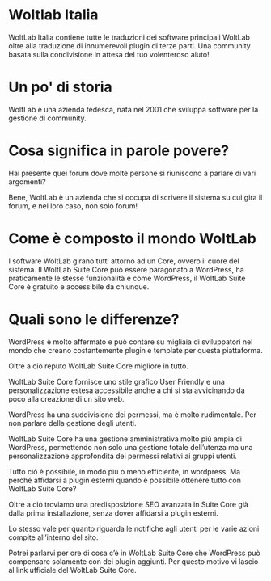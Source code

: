 # Woltlab Italia
WoltLab Italia contiene tutte le traduzioni dei software principali WoltLab oltre alla traduzione di innumerevoli plugin di terze parti. Una community basata sulla condivisione in attesa del tuo volenteroso aiuto!


# Un po' di storia

WoltLab è una azienda tedesca, nata nel 2001 che sviluppa software per la gestione di community.

# Cosa significa in parole povere?

Hai presente quei forum dove molte persone si riuniscono a parlare di vari argomenti?

Bene, WoltLab è un azienda che si occupa di scrivere il sistema su cui gira il forum, e nel loro caso, non solo forum!

# Come è composto il mondo WoltLab

I software WoltLab girano tutti attorno ad un Core, ovvero il cuore del sistema. Il WoltLab Suite Core può essere paragonato a WordPress, ha praticamente le stesse funzionalità e come WordPress, il WoltLab Suite Core è gratuito e accessibile da chiunque.

# Quali sono le differenze?

WordPress è molto affermato e può contare su migliaia di sviluppatori nel mondo che creano costantemente plugin e template per questa piattaforma.

Oltre a ciò reputo WoltLab Suite Core migliore in tutto.

WoltLab Suite Core fornisce uno stile grafico User Friendly e una personalizzazione estesa accessibile anche a chi si sta avvicinando da poco alla creazione di un sito web.

WordPress ha una suddivisione dei permessi, ma è molto rudimentale. Per non parlare della gestione degli utenti.

WoltLab Suite Core ha una gestione amministrativa molto più ampia di WordPress, permettendo non solo una gestione totale dell’utenza ma una personalizzazione approfondita dei permessi relativi ai gruppi utenti.

Tutto ciò è possibile, in modo più o meno efficiente, in wordpress. Ma perché affidarsi a plugin esterni quando è possibile ottenere tutto con WoltLab Suite Core?

Oltre a ciò troviamo una predisposizione SEO avanzata in Suite Core già dalla prima installazione, senza dover affidarsi a plugin esterni.

Lo stesso vale per quanto riguarda le notifiche agli utenti per le varie azioni compite all’interno del sito.

Potrei parlarvi per ore di cosa c’è in WoltLab Suite Core che WordPress può compensare solamente con dei plugin aggiunti. Per questo motivo vi lascio al link ufficiale del WoltLab Suite Core.
